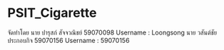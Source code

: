 # PSIT_Cigarette
จัดทำโดย
นาย ปารุสก์  สัจจวณิชย์  59070098   Username : Loongsong
นาย วสันต์ชัย  ประกอบกิจ 59070156  Username : 59070156
